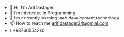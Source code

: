 - 👋 Hi, I’m ArifDastager 
- 👀 I’m interested in Programming
- 🌱 I’m currently learning web development technology
- 📫 How to reach me arif.dastager24@gmial.com
- 📞 +93766554280

